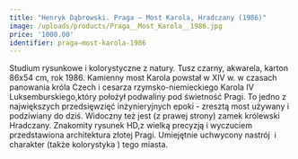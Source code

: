 ```yaml
---
title: "Henryk Dąbrowski. Praga – Most Karola, Hradczany (1986)"
image: /uploads/products/Praga__Most_Karola__1986.jpg
price: '1000.00'
identifier: praga–most-karola-1986
---
```


Studium rysunkowe i kolorystyczne z natury. Tusz czarny, akwarela, karton 86x54 cm, rok 1986. Kamienny most Karola powstał w XIV w. w czasach panowania króla Czech i cesarza rzymsko-niemieckiego Karola IV Luksemburskiego,który położył podwaliny pod świetność Pragi. To jedno z największych przedsięwzięć inżynieryjnych epoki - zresztą most używany i podziwiany do dziś. Widoczny też jest (z prawej strony) zamek królewski Hradczany. Znakomity rysunek HD,z wielką precyzją i wyczuciem przedstawiona architektura złotej Pragi. Umiejętnie uchwycony nastrój  i charakter (także kolorystyka ) tego miasta.